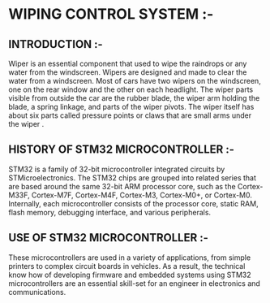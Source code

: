 # WIPING CONTROL SYSTEM :-

## INTRODUCTION :- 


Wiper is an essential component that used to wipe the raindrops or any water from the windscreen. Wipers are designed
and made to clear the water from a windscreen. Most of cars have two wipers on the windscreen, one on the rear
window and the other on each headlight. The wiper parts visible from outside the car are the rubber blade, the wiper
arm holding the blade, a spring linkage, and parts of the wiper pivots. The wiper itself has about six parts called
pressure points or claws that are small arms under the wiper .

## HISTORY OF STM32 MICROCONTROLLER :- 

STM32 is a family of 32-bit microcontroller integrated circuits by STMicroelectronics. The STM32 chips are grouped into related series that are based around the same 32-bit ARM processor core, such as the Cortex-M33F, Cortex-M7F, Cortex-M4F, Cortex-M3, Cortex-M0+, or Cortex-M0. Internally, each microcontroller consists of the processor core, static RAM, flash memory, debugging interface, and various peripherals.

## USE OF STM32 MICROCONTROLLER :- 

These microcontrollers are used in a variety of applications, from simple printers to complex circuit boards in vehicles. As a result, the technical know how of developing firmware and embedded systems using STM32 microcontrollers are an essential skill-set for an engineer in electronics and communications.

